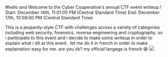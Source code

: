 #hello and Welcome to the Cyber Cooperative's annual CTF event writeup !
Start: December 14th, 11:01:00 PM (Central Standard Time)
End: December 17th, 10:59:00 PM (Central Standard Time)

This is a jeopardy-style CTF with challenges across a variety of categories including web security, forensics, reverse engineering and cryptography.
so i participate to this event and i decide to make some writeup in order to explain what  i dit at this event .
let me do it in french in order to make explaination easy for me.  are you ok? my official langage is french 😅
![](images/scorboard.png)
